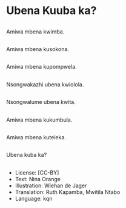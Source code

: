 # Ubena Kuuba ka?

##
Amiwa mbena kwimba.

##
Amiwa mbena kusokona.

##
Amiwa mbena kupompwela.

##
Nsongwakazhi ubena kwiolola.

##
Nsongwalume ubena kwita.

##
Amiwa mbena kukumbula.

##
Amiwa mbena kuteleka.

##
Ubena kuba ka?

##
* License: [CC-BY]
* Text: Nina Orange
* Illustration: Wiehan de Jager
* Translation: Ruth Kapamba, Mwitila Ntabo
* Language: kqn
